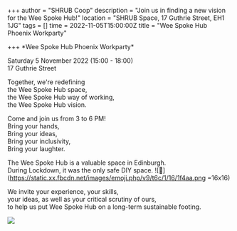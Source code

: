 +++
author = "SHRUB Coop"
description = "Join us in finding a new vision for the Wee Spoke Hub!"
location = "SHRUB Space, 17 Guthrie Street, EH1 1JG"
tags = []
time = 2022-11-05T15:00:00Z
title = "Wee Spoke Hub Phoenix Workparty"

+++
\*Wee Spoke Hub Phoenix Workparty*

Saturday 5 November 2022 (15:00 - 18:00)  
17 Guthrie Street

Together, we're redefining  
the Wee Spoke Hub space,  
the Wee Spoke Hub way of working,  
the Wee Spoke Hub vision.

Come and join us from 3 to 6 PM!  
Bring your hands,  
Bring your ideas,  
Bring your inclusivity,  
Bring your laughter.

The Wee Spoke Hub is a valuable space in Edinburgh.  
During Lockdown, it was the only safe DIY space. ![💪](https://static.xx.fbcdn.net/images/emoji.php/v9/t6c/1/16/1f4aa.png =16x16)

We invite your experience, your skills,  
your ideas, as well as your critical scrutiny of ours,  
to help us put Wee Spoke Hub on a long-term sustainable footing.

![](https://res.cloudinary.com/shrub-co-op/image/upload/v1667402815/shrubcoop.org/media/311283148_8955290987829775_5083162107443049276_n_tmidgf.jpg)